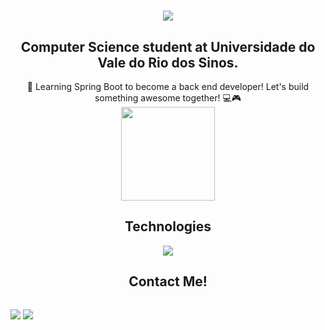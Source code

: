 <h1 align="center">
<img src="https://readme-typing-svg.demolab.com/?font=Mulish&weight=600&size=50&pause=1000&center=true&vCenter=true&multiline=true&random=false&width=600&height=150&lines=Hello!;I%27m+Lucas+Kappes!"/>

</h1>

<h2 align="center"> Computer Science student at Universidade do Vale do Rio dos Sinos. </h2>
<div align="center">
	🚀 Learning Spring Boot to become a back end developer! Let's build something awesome together! 💻🎮
</div>

<div align="center">
<a href="https://github.com/anuraghazra/convoychat">
	<img height=150 align="center" src="https://github-readme-stats-blond-seven-54.vercel.app/api/top-langs?username=lucaskappes1&layout=compact&langs_count=8&card_width=200&include_all_commits=true&count_private=true" />
</a>
</div>

<h2 align="center">Technologies</h2>

<div align="center">
<a href="https://skillicons.dev">
	<img src="https://skillicons.dev/icons?i=c,cpp,mysql,git,github,java,spring"/>
</a>
</div>

<h2 align="center">Contact Me!</h2> 

<p align="center" style="display: inline-block">
	<a href="https://www.linkedin.com/in/lucas-kappes-79552125b/" target="_blank"><img src="https://img.shields.io/badge/-linkedin-0077B5?style=for-the-badge&logo=linkedin&logoColor=white"/></a>
	<a href="mailto:lucaskappes2017@gmail.com" tagert="_blank"><img src="https://img.shields.io/badge/-gmail-red?style=for-the-badge&logo=gmail&logoColor=white"/></a>
</p>

